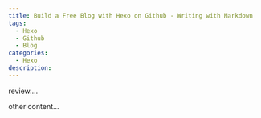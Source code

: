 ```yaml
---
title: Build a Free Blog with Hexo on Github - Writing with Markdown
tags:
  - Hexo
  - Github
  - Blog
categories:
  - Hexo
description:
---
```


review....

<!-- more -->

other content...

